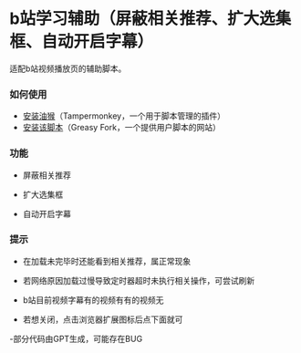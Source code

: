 # b站学习辅助（屏蔽相关推荐、扩大选集框、自动开启字幕）

适配b站视频播放页的辅助脚本。

### 如何使用

- [安装油猴](https://zhuanlan.zhihu.com/p/366441874)（Tampermonkey，一个用于脚本管理的插件）
- [安装该脚本](https://greasyfork.org/zh-CN/scripts/466760-b%E7%AB%99%E5%AD%A6%E4%B9%A0%E5%B7%A5%E5%85%B7)（Greasy Fork，一个提供用户脚本的网站）

### 功能

- 屏蔽相关推荐

- 扩大选集框

- 自动开启字幕

### 提示

- 在加载未完毕时还能看到相关推荐，属正常现象

- 若网络原因加载过慢导致定时器超时未执行相关操作，可尝试刷新

- b站目前视频字幕有的视频有有的视频无

- 若想关闭，点击浏览器扩展图标后点下面就可

-部分代码由GPT生成，可能存在BUG 
